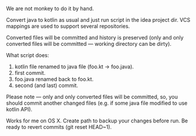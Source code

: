 We are not monkey to do it by hand. 

Convert java to kotlin as usual and just run script in the idea project dir. VCS mappings are used to support several repositories.

Converted files will be committed and history is preserved (only and only converted files will be committed — working directory can be dirty).

What script does:
1) kotlin file renamed to java file (foo.kt -> foo.java).
2) first commit.
3) foo.java renamed back to foo.kt.
4) second (and last) commit.

Please note — only and only converted files will be committed, so, you should commit another changed files (e.g. if some java file modified to use kotlin API).

Works for me on OS X. Create path to backup your changes before run. Be ready to revert commits (git reset HEAD~1). 
